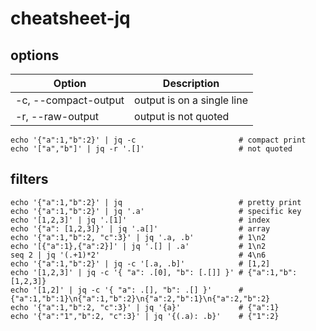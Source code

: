# cheatsheet-jq

## options

| Option               | Description                |
| -------------------- | -------------------------- |
| -c, --compact-output | output is on a single line |
| -r, --raw-output     | output is not quoted       |


```
echo '{"a":1,"b":2}' | jq -c                       # compact print
echo '["a","b"]' | jq -r '.[]'                     # not quoted
```

## filters

```
echo '{"a":1,"b":2}' | jq                          # pretty print
echo '{"a":1,"b":2}' | jq '.a'                     # specific key
echo '[1,2,3]' | jq '.[1]'                         # index
echo '{"a": [1,2,3]}' | jq '.a[]'                  # array
echo '{"a":1,"b":2, "c":3}' | jq '.a, .b'          # 1\n2
echo '[{"a":1},{"a":2}]' | jq '.[] | .a'           # 1\n2
seq 2 | jq '(.+1)*2'                               # 4\n6
echo '{"a":1,"b":2}' | jq -c '[.a, .b]'            # [1,2]
echo '[1,2,3]' | jq -c '{ "a": .[0], "b": [.[]] }' # {"a":1,"b":[1,2,3]}
echo '[1,2]' | jq -c '{ "a": .[], "b": .[] }'      # {"a":1,"b":1}\n{"a":1,"b":2}\n{"a":2,"b":1}\n{"a":2,"b":2}
echo '{"a":1,"b":2, "c":3}' | jq '{a}'             # {"a":1}
echo '{"a":"1","b":2, "c":3}' | jq '{(.a): .b}'    # {"1":2}
```
